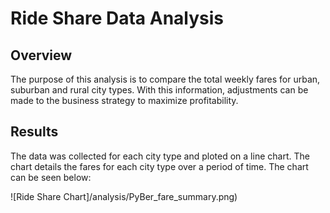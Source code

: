 # Ride Share Data Analysis

## Overview

The purpose of this analysis is to compare the total weekly fares for urban, suburban and rural city types. With this information, adjustments can be made to the business strategy to maximize profitability.

## Results

The data was collected for each city type and ploted on a line chart. The chart details the fares for each city type over a period of time. The chart can be seen below:

![Ride Share Chart]/analysis/PyBer_fare_summary.png)


 
